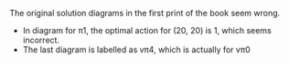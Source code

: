 The original solution diagrams in the first print of the book seem wrong.

* In diagram for &pi;1, the optimal action for (20, 20) is 1, which seems incorrect.
* The last diagram is labelled as v&pi;4, which is actually for v&pi;0
